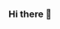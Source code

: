 ### Hi there 👋

<!--
**Brian-Mwangi-developer/Brian-Mwangi-Developer** is a ✨ _special_ ✨ repository because its `README.md` (this file) appears on your GitHub profile.

Here are some ideas to get you started:

- 🔭 I’m currently working on Getting Better at my coding Skills
- 🌱 I’m currently learning  ReactJs
- 👯 I’m looking to collaborate on Any Open Source Project and Personal/Group projects
- 🤔 I’m looking for help with ...
- 💬 Ask me about Javascript and a  ReactJs
- 📫 How to reach me: ...
- 😄 Pronouns: ...
- ⚡ Fun fact: ...
-->
